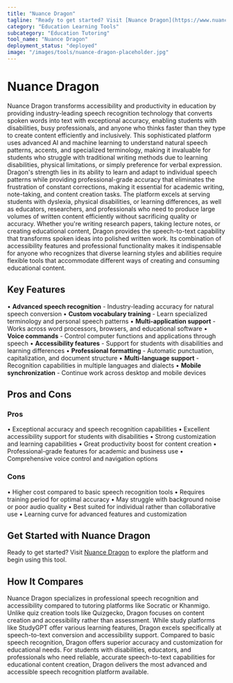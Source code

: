 ```yaml
---
title: "Nuance Dragon"
tagline: "Ready to get started? Visit [Nuance Dragon](https://www.nuance.com/dragon) to explore the platform and begin using this tool...."
category: "Education Learning Tools"
subcategory: "Education Tutoring"
tool_name: "Nuance Dragon"
deployment_status: "deployed"
image: "/images/tools/nuance-dragon-placeholder.jpg"
---
```


# Nuance Dragon

Nuance Dragon transforms accessibility and productivity in education by providing industry-leading speech recognition technology that converts spoken words into text with exceptional accuracy, enabling students with disabilities, busy professionals, and anyone who thinks faster than they type to create content efficiently and inclusively. This sophisticated platform uses advanced AI and machine learning to understand natural speech patterns, accents, and specialized terminology, making it invaluable for students who struggle with traditional writing methods due to learning disabilities, physical limitations, or simply preference for verbal expression. Dragon's strength lies in its ability to learn and adapt to individual speech patterns while providing professional-grade accuracy that eliminates the frustration of constant corrections, making it essential for academic writing, note-taking, and content creation tasks. The platform excels at serving students with dyslexia, physical disabilities, or learning differences, as well as educators, researchers, and professionals who need to produce large volumes of written content efficiently without sacrificing quality or accuracy. Whether you're writing research papers, taking lecture notes, or creating educational content, Dragon provides the speech-to-text capability that transforms spoken ideas into polished written work. Its combination of accessibility features and professional functionality makes it indispensable for anyone who recognizes that diverse learning styles and abilities require flexible tools that accommodate different ways of creating and consuming educational content.

## Key Features

• **Advanced speech recognition** - Industry-leading accuracy for natural speech conversion
• **Custom vocabulary training** - Learn specialized terminology and personal speech patterns
• **Multi-application support** - Works across word processors, browsers, and educational software
• **Voice commands** - Control computer functions and applications through speech
• **Accessibility features** - Support for students with disabilities and learning differences
• **Professional formatting** - Automatic punctuation, capitalization, and document structure
• **Multi-language support** - Recognition capabilities in multiple languages and dialects
• **Mobile synchronization** - Continue work across desktop and mobile devices

## Pros and Cons

### Pros
• Exceptional accuracy and speech recognition capabilities
• Excellent accessibility support for students with disabilities
• Strong customization and learning capabilities
• Great productivity boost for content creation
• Professional-grade features for academic and business use
• Comprehensive voice control and navigation options

### Cons
• Higher cost compared to basic speech recognition tools
• Requires training period for optimal accuracy
• May struggle with background noise or poor audio quality
• Best suited for individual rather than collaborative use
• Learning curve for advanced features and customization

## Get Started with Nuance Dragon

Ready to get started? Visit [Nuance Dragon](https://www.nuance.com/dragon) to explore the platform and begin using this tool.

## How It Compares

Nuance Dragon specializes in professional speech recognition and accessibility compared to tutoring platforms like Socratic or Khanmigo. Unlike quiz creation tools like Quizgecko, Dragon focuses on content creation and accessibility rather than assessment. While study platforms like StudyGPT offer various learning features, Dragon excels specifically at speech-to-text conversion and accessibility support. Compared to basic speech recognition, Dragon offers superior accuracy and customization for educational needs. For students with disabilities, educators, and professionals who need reliable, accurate speech-to-text capabilities for educational content creation, Dragon delivers the most advanced and accessible speech recognition platform available.